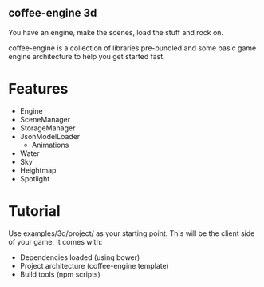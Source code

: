 coffee-engine 3d
----------------

You have an engine, make the scenes, load the stuff and rock on.

coffee-engine is a collection of libraries pre-bundled and some basic game
engine architecture to help you get started fast.

Features
========

- Engine
- SceneManager
- StorageManager
- JsonModelLoader
  - Animations
- Water
- Sky
- Heightmap
- Spotlight

Tutorial
========

Use examples/3d/project/ as your starting point. This will be the client side
of your game. It comes with:

- Dependencies loaded (using bower)
- Project architecture (coffee-engine template)
- Build tools (npm scripts)
